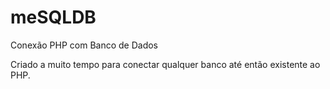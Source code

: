 # meSQLDB
Conexão PHP com Banco de Dados

Criado a muito tempo para conectar qualquer banco até então existente ao PHP.
